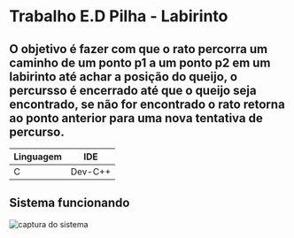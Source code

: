# Trabalho E.D Pilha - Labirinto 
## O objetivo é fazer com que o rato  percorra um caminho  de um ponto p1 a um ponto p2 em um labirinto até achar a posição do queijo, o percursso é encerrado até que o queijo seja encontrado, se não for encontrado o rato retorna ao ponto anterior para uma  nova tentativa de percurso.
Linguagem|IDE
---|---
C|Dev-C++
## Sistema funcionando
![captura do sistema](./img/imgLabirinto.png)
